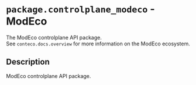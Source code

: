 # `package.controlplane_modeco` - ModEco

The ModEco controlplane API package.  
See `conteco.docs.overview` for more information on the ModEco ecosystem.

## Description

ModEco controlplane API package.
